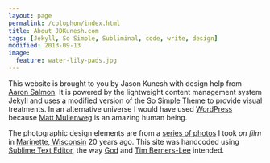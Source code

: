 ```yaml
---
layout: page
permalink: /colophon/index.html
title: About JDKunesh.com
tags: [Jekyll, So Simple, Subliminal, code, write, design]
modified: 2013-09-13
image:
  feature: water-lily-pads.jpg
---
```


<p>This website is brought to you by Jason Kunesh with design help from <a href="http://aaronsalmon.com/">Aaron Salmon</a>. It is powered by the lightweight content management system <a href="http://jekyllrb.com">Jekyll</a> and uses a modified version of the <a href="http://mademistakes.com/">So Simple Theme</a> to provide visual treatments. In an alternative universe I would have used <a href="http://wordpress.com/">WordPress</a> because <a href="http://ma.tt/">Matt Mullenweg</a> is an amazing human being.</p>

<p>The photographic design elements are from a <a href="http://www.flickr.com/photos/jdkunesh/sets/72157624809611481/">series of photos</a> I took <em>on film</em> in <a href="http://www.marinette.wi.us/">Marinette, Wisconsin</a> 20 years ago. This site was handcoded using <a href="http://www.sublimetext.com/">Sublime Text Editor</a>, the way <a href="https://twitter.com/TheTweetOfGod">God</a> and <a href="https://twitter.com/timberners_lee">Tim Berners-Lee</a> intended.</p>
